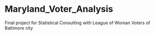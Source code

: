 # Maryland_Voter_Analysis
Final project for Statistical Consulting with League of Woman Voters of Baltimore city

